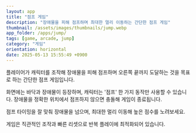 ```yaml
---
layout: app
title: "점프 게임"
description: "장애물을 피해 점프하며 최대한 멀리 이동하는 간단한 점프 게임"
thumbnail: /assets/images/thumbnails/jump.webp
app_folder: /apps/jump/
tags: [game, arcade, jump]
category: "게임"
orientation: horizontal
date: 2025-05-13 15:55:49 +0900
---
```


플레이어가 캐릭터를 조작해 장애물을 피해 점프하며 오른쪽 끝까지 도달하는 것을 목표로 하는 간단한 점프 게임입니다.

화면에는 바닥과 장애물이 등장하며, 캐릭터는 '점프' 한 가지 동작만 사용할 수 있습니다. 장애물을 정확한 위치에서 점프하지 않으면 충돌해 게임이 종료됩니다.

점프 타이밍을 잘 맞춰 장애물을 넘으며, 최대한 멀리 이동해 높은 점수를 노려보세요.

게임은 직관적인 조작과 빠른 리셋으로 반복 플레이에 최적화되어 있습니다.

